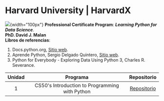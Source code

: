 # **Harvard University | HarvardX**  
![](https://github.com/jairomqcode/LearningPythonforDataScience/blob/main/CS50's%20Introduction%20to%20Programming%20with%20Python/harvard.png){width="100px"} 
**Professional Certificate Program**: ***Learning Python for Data Science***.  
**PhD. David J. Malan**  
**Libros de referencias**:  
1. Docs.python.org, [Sitio web](https://docs.python.org/es/3/tutorial/index.html).
2. Aprende Python, Sergio Delgado Quintero, [Sitio web](https://aprendepython.es/).  
3. Python for Everybody - Exploring Data Using Python 3, Charles R. Severance.  

| Unidad | Programa | Repositorio |
| :------: | :------: | :------: |
| 1 | CS50's Introduction to Programming with Python | [Repositorio](https://github.com/jairomqcode/LearningPythonforDataScience/tree/main/CS50's%20Introduction%20to%20Programming%20with%20Python) |
